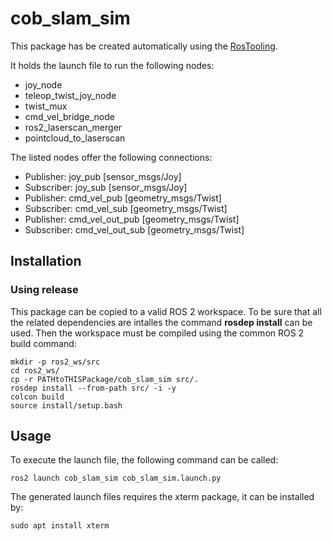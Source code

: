 # cob_slam_sim

This package has be created automatically using the [RosTooling](https://github.com/ipa320/RosTooling).


It holds the launch file to run the following nodes:
- joy_node
- teleop_twist_joy_node
- twist_mux
- cmd_vel_bridge_node
- ros2_laserscan_merger
- pointcloud_to_laserscan

The listed nodes offer the following connections:
- Publisher: joy_pub [sensor_msgs/Joy]
- Subscriber: joy_sub [sensor_msgs/Joy]
- Publisher: cmd_vel_pub [geometry_msgs/Twist]
- Subscriber: cmd_vel_sub [geometry_msgs/Twist]
- Publisher: cmd_vel_out_pub [geometry_msgs/Twist]
- Subscriber: cmd_vel_out_sub [geometry_msgs/Twist]

## Installation

### Using release

This package can be copied to a valid ROS 2 workspace. To be sure that all the related dependencies are intalles the command **rosdep install** can be used.
Then the workspace must be compiled using the common ROS 2 build command:

```
mkdir -p ros2_ws/src
cd ros2_ws/
cp -r PATHtoTHISPackage/cob_slam_sim src/.
rosdep install --from-path src/ -i -y
colcon build
source install/setup.bash
```



## Usage


To execute the launch file, the following command can be called:

```
ros2 launch cob_slam_sim cob_slam_sim.launch.py 
```

The generated launch files requires the xterm package, it can be installed by:

```
sudo apt install xterm
```



